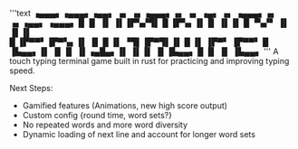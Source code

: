'''text
▗▄▄▄▖▗▄▄▄▖▗▄▄▖ ▗▖  ▗▖▗▄▄▄▖▗▖  ▗▖ ▗▄▖ ▗▖       ▗▄▄▄▖▗▖  ▗▖▗▄▄▖ ▗▄▄▄▖
  █  ▐▌   ▐▌ ▐▌▐▛▚▞▜▌  █  ▐▛▚▖▐▌▐▌ ▐▌▐▌         █   ▝▚▞▘ ▐▌ ▐▌▐▌   
  █  ▐▛▀▀▘▐▛▀▚▖▐▌  ▐▌  █  ▐▌ ▝▜▌▐▛▀▜▌▐▌         █    ▐▌  ▐▛▀▘ ▐▛▀▀▘
  █  ▐▙▄▄▖▐▌ ▐▌▐▌  ▐▌▗▄█▄▖▐▌  ▐▌▐▌ ▐▌▐▙▄▄▖      █    ▐▌  ▐▌   ▐▙▄▄▖
'''
A touch typing terminal game built in rust for practicing and improving typing speed.

Next Steps:
- Gamified features (Animations, new high score output)
- Custom config {round time, word sets?}
- No repeated words and more word diversity
- Dynamic loading of next line and account for longer word sets
